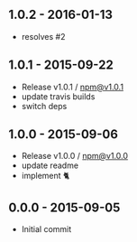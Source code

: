 

## 1.0.2 - 2016-01-13
- resolves #2

## 1.0.1 - 2015-09-22
- Release v1.0.1 / npm@v1.0.1
- update travis builds
- switch deps

## 1.0.0 - 2015-09-06
- Release v1.0.0 / npm@v1.0.0
- update readme
- implement :cat2:

## 0.0.0 - 2015-09-05
- Initial commit